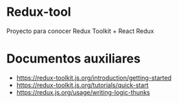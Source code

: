 # Redux-tool

Proyecto para conocer Redux Toolkit + React Redux


# Documentos auxiliares

- https://redux-toolkit.js.org/introduction/getting-started
- https://redux-toolkit.js.org/tutorials/quick-start
- https://redux.js.org/usage/writing-logic-thunks


